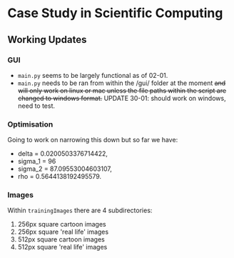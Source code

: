 # Case Study in Scientific Computing

## Working Updates

### GUI
- `main.py` seems to be largely functional as of 02-01.
- `main.py` needs to be ran from within the /gui/ folder at the moment ~~and will only work on linux or mac unless the file paths within the script are changed to windows format.~~ UPDATE 30-01: should work on windows, need to test. 

### Optimisation
Going to work on narrowing this down but so far we have:
- delta = 0.0200503376714422,
- sigma_1 = 96
- sigma_2 = 87.09553004603107,
- rho = 0.5644138192495579.

### Images
Within `trainingImages` there are 4 subdirectories:
1. 256px square cartoon images
1. 256px square 'real life' images
1. 512px square cartoon images
1. 512px square 'real life' images
